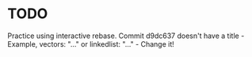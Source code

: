 # TODO

Practice using interactive rebase. Commit d9dc637 doesn't have a title
    - Example, vectors: "..." or linkedlist: "..."
    - Change it!
